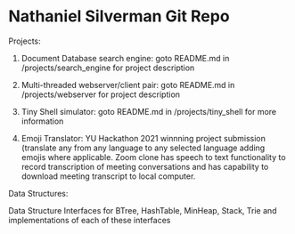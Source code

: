 # Nathaniel Silverman Git Repo

Projects:
  1) Document Database search engine: goto README.md in /projects/search_engine for project description

  2) Multi-threaded webserver/client pair: goto README.md in /projects/webserver for project description

  3) Tiny Shell simulator: goto README.md in /projects/tiny_shell for more information

  4) Emoji Translator: YU Hackathon 2021 winnning project submission (translate any from any language to any selected language adding emojis where applicable. Zoom clone has speech to text functionality to record transcription of meeting conversations and has capability to download meeting transcript to local computer.

Data Structures:

  Data Structure Interfaces for BTree, HashTable, MinHeap, Stack, Trie
  and implementations of each of these interfaces 
